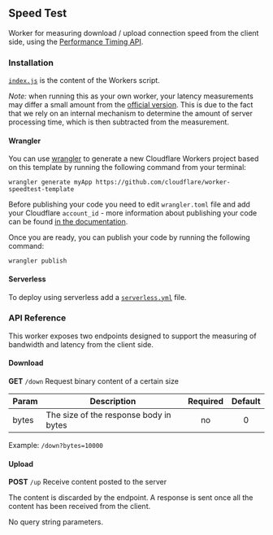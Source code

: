 ## Speed Test

Worker for measuring download / upload connection speed from the client side, using the [Performance Timing API](https://w3c.github.io/perf-timing-primer/).

### Installation

[`index.js`](https://github.com/cloudflare/worker-speedtest-template/blob/master/router.js) is the content of the Workers script.

_Note:_ when running this as your own worker, your latency measurements may differ a small amount from the [official version](https://speed.cloudflare.com). This is due to the fact that we rely on an internal mechanism to determine the amount of server processing time, which is then subtracted from the measurement.

#### Wrangler

You can use [wrangler](https://github.com/cloudflare/wrangler) to generate a new Cloudflare Workers project based on this template by running the following command from your terminal:

```
wrangler generate myApp https://github.com/cloudflare/worker-speedtest-template
```

Before publishing your code you need to edit `wrangler.toml` file and add your Cloudflare `account_id` - more information about publishing your code can be found [in the documentation](https://workers.cloudflare.com/docs/quickstart/configuring-and-publishing/).

Once you are ready, you can publish your code by running the following command:

```
wrangler publish
```

#### Serverless

To deploy using serverless add a [`serverless.yml`](https://serverless.com/framework/docs/providers/cloudflare/) file.

### API Reference

This worker exposes two endpoints designed to support the measuring of bandwidth and latency from the client side.

#### Download

**GET** `/down` Request binary content of a certain size

| Param | Description                            | Required | Default |
| ----- | -------------------------------------- | :------: | :-----: |
| bytes | The size of the response body in bytes |    no    |    0    |

Example: `/down?bytes=10000`

#### Upload

**POST** `/up` Receive content posted to the server

The content is discarded by the endpoint. A response is sent once all the content has been received from the client.

No query string parameters.
